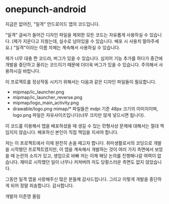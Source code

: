 # onepunch-android

지금은 없어진, "일격" 안드로이드 앱의 코드입니다.

"일격" 글씨가 들어간 디자인 파일을 제외한 모든 코드는 자유롭게 사용하실 수 있습니다.
(제가 지운다고 지웠는데, 실수로 남아있을 수 있습니다. 배포 시 사용치 말아주세요.)
"일격"이라는 이름 자체는 계속해서 사용하실 수 있습니다.

제가 너무 대충 짠 코드라, 버그가 있을 수 있습니다.
심지어 기능 추가를 하다가 중간에 개발을 중단하고 올리는 코드이기 때문에 더더욱 버그가 있을 수 있습니다.
주의해서 사용하시길 바랍니다.

이 프로젝트를 정상작동 시키기 위해서는 다음과 같은 디자인 파일들이 필요합니다.
* mipmap/ic_launcher.png
* mipmap/ic_launcher_reverse.png
* mipmap/logo_main_activity.png
* drawable/logo.png
mimap/* 파일들은 mdpi 기준 48px 크기의 이미지이며, logo.png 파일은 자유사이즈입니다(너무 크지만 않게 넣으시면 됩니다).

이 코드를 이용해서 앱을 배포하셨을 때 생길 수 있는 민형사상 문제에 대해서는 절대 책임지지 않습니다.
배포하신 본인이 직접 책임을 지셔야 합니다.

저는 이 프로젝트에서 이제 완전히 손을 떼고자 합니다.
취미생활로서의 코딩으로 개발을 시작했던 프로젝트였지만,
이 앱을 계속해서 개발하는 것이 여러 가지 측면에서 보았을 때 논란의 소지가 있고,
생업으로 바빠 저는 이제 해당 논의를 진행해나갈 여력이 없습니다.
재미로 시작했던 일이 너무나 커져버려 저도 당황스러운 측면도 없지 않았습니다.

그동안 일격 앱을 사랑해주신 많은 분들께 감사드립니다.
그리고 이렇게 개발을 중단하게 되어 정말 죄송합니다.
감사합니다.

개발자 이준영 올림
